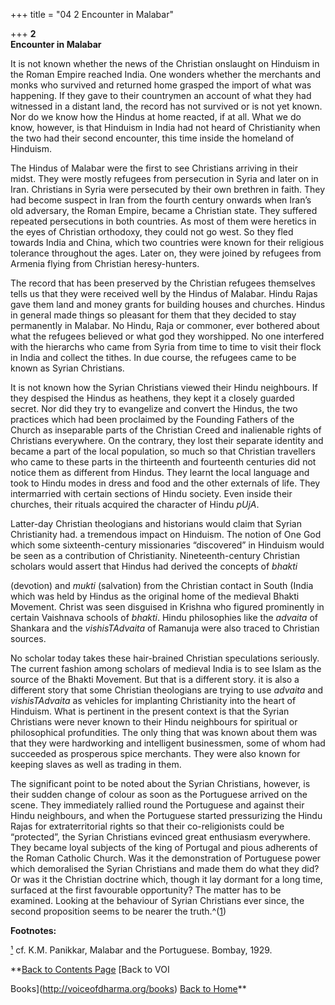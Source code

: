 +++
title = "04 2 Encounter in Malabar"

+++
**2**  
**Encounter in Malabar**

It is not known whether the news of the Christian onslaught on Hinduism in the Roman Empire reached India. One wonders whether the merchants and monks who survived and returned home grasped the import of what was happening. If they gave to their countrymen an account of what they had witnessed in a distant land, the record has not survived or is not yet known. Nor do we know how the Hindus at home reacted, if at all. What we do know, however, is that Hinduism in India had not heard of Christianity when the two had their second encounter, this time inside the homeland of Hinduism.

The Hindus of Malabar were the first to see Christians arriving in their midst. They were mostly refugees from persecution in Syria and later on in Iran. Christians in Syria were persecuted by their own brethren in faith. They had become suspect in Iran from the fourth century onwards when Iran’s old adversary, the Roman Empire, became a Christian state. They suffered repeated persecutions in both countries. As most of them were heretics in the eyes of Christian orthodoxy, they could not go west. So they fled towards India and China, which two countries were known for their religious tolerance throughout the ages. Later on, they were joined by refugees from Armenia flying from Christian heresy-hunters.

The record that has been preserved by the Christian refugees themselves tells us that they were received well by the Hindus of Malabar. Hindu Rajas gave them land and money grants for building houses and churches. Hindus in general made things so pleasant for them that they decided to stay permanently in Malabar. No Hindu, Raja or commoner, ever bothered about what the refugees believed or what god they worshipped. No one interfered with the hierarchs who came from Syria from time to time to visit their flock in India and collect the tithes. In due course, the refugees came to be known as Syrian Christians.

It is not known how the Syrian Christians viewed their Hindu neighbours. If they despised the Hindus as heathens, they kept it a closely guarded secret. Nor did they try to evangelize and convert the Hindus, the two practices which had been proclaimed by the Founding Fathers of the Church as inseparable parts of the Christian Creed and inalienable rights of Christians everywhere. On the contrary, they lost their separate identity and became a part of the local population, so much so that Christian travellers who came to these parts in the thirteenth and fourteenth centuries did not notice them as different from Hindus. They learnt the local language and took to Hindu modes in dress and food and the other externals of life. They intermarried with certain sections of Hindu society. Even inside their churches, their rituals acquired the character of Hindu *pUjA*.

Latter-day Christian theologians and historians would claim that Syrian Christianity had. a tremendous impact on Hinduism. The notion of One God which some sixteenth-century missionaries “discovered” in Hinduism would be seen as a contribution of Christianity. Nineteenth-century Christian scholars would assert that Hindus had derived the concepts of *bhakti*

(devotion) and *mukti* (salvation) from the Christian contact in South (India which was held by Hindus as the original home of the medieval Bhakti Movement. Christ was seen disguised in Krishna who figured prominently in certain Vaishnava schools of *bhakti*. Hindu philosophies like the *advaita* of Shankara and the *vishisTAdvaita* of Ramanuja were also traced to Christian sources.

No scholar today takes these hair-brained Christian speculations seriously. The current fashion among scholars of medieval India is to see Islam as the source of the Bhakti Movement. But that is a different story. it is also a different story that some Christian theologians are trying to use *advaita* and *vishisTAdvaita* as vehicles for implanting Christianity into the heart of Hinduism. What is pertinent in the present context is that the Syrian Christians were never known to their Hindu neighbours for spiritual or philosophical profundities. The only thing that was known about them was that they were hardworking and intelligent businessmen, some of whom had succeeded as prosperous spice merchants. They were also known for keeping slaves as well as trading in them.

The significant point to be noted about the Syrian Christians, however, is their sudden change of colour as soon as the Portuguese arrived on the scene. They immediately rallied round the Portuguese and against their Hindu neighbours, and when the Portuguese started pressurizing the Hindu Rajas for extraterritorial rights so that their co-religionists could be “protected”, the Syrian Christians evinced great enthusiasm everywhere. They became loyal subjects of the king of Portugal and pious adherents of the Roman Catholic Church. Was it the demonstration of Portuguese power which demoralised the Syrian Christians and made them do what they did? Or was it the Christian doctrine which, though it lay dormant for a long time, surfaced at the first favourable opportunity? The matter has to be examined. Looking at the behaviour of Syrian Christians ever since, the second proposition seems to be nearer the truth.^([1](#1))  
 

**Footnotes:**

[¹](#1a) cf. K.M. Panikkar, Malabar and the Portuguese. Bombay, 1929.

  

**[Back to Contents Page](index.htm)    [Back to VOI

Books](http://voiceofdharma.org/books)   [Back to Home](http://voiceofdharma.org)**

